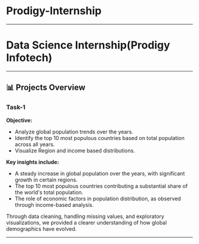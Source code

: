 # Prodigy-Internship


---
# Data Science Internship(Prodigy Infotech) 


---
## 📊 Projects Overview 
### Task-1

**Objective:**
- Analyze global population trends over the years.
- Identify the top 10 most populous countries based on total population across all years.
- Visualize Region and income based distributions.
  

**Key insights include:**

- A steady increase in global population over the years, with significant growth in certain regions.
- The top 10 most populous countries contributing a substantial share of the world's total population.
- The role of economic factors in population distribution, as observed through income-based analysis.


Through data cleaning, handling missing values, and exploratory visualizations, we provided a clearer understanding of how global demographics have evolved.


---
